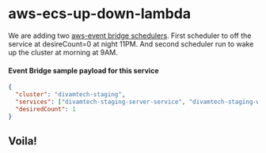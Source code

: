 # aws-ecs-up-down-lambda

We are adding two [aws-event bridge schedulers](https://ap-south-1.console.aws.amazon.com/scheduler/home?region=ap-south-1#schedules). First scheduler to off the service at desireCount=0 at night 11PM. And second scheduler run to wake up the cluster at morning at 9AM.

#### Event Bridge sample payload for this service

```json
{
  "cluster": "divamtech-staging",
  "services": ["divamtech-staging-server-service", "divamtech-staging-worker-service"],
  "desiredCount": 1
}
```

## Voila!
